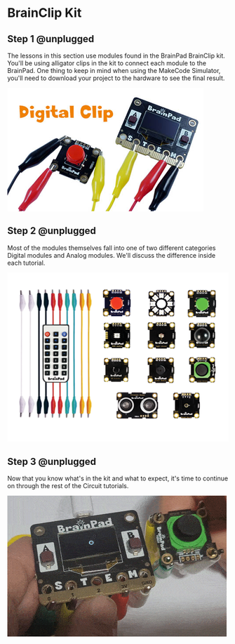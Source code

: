 # BrainClip Kit

## Step 1 @unplugged
The lessons in this section use modules found in the BrainPad BrainClip kit. You'll be using alligator clips in the kit to connect each module to the BrainPad. One thing to keep in mind when using the MakeCode Simulator, you'll need to download your project to the hardware to see the final result. 

![BrainClip Button Module](../static/images/digitalclip.jpg)

## Step 2 @unplugged
Most of the modules themselves fall into one of two different categories Digital modules and Analog modules. We'll discuss the difference inside each tutorial. 

![BrainClip Kit](../static/images/kit.png)


## Step 3 @unplugged
Now that you know what's in the kit and what to expect, it's time to continue on through the rest of the Circuit tutorials. 

![BrainClip Rocker](../static/images/braincliprocker.gif)
